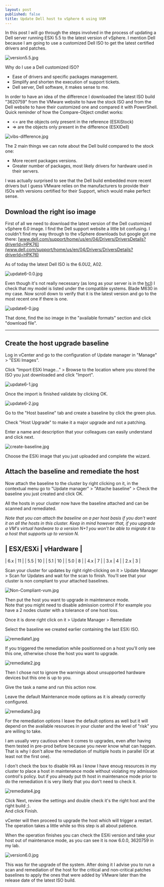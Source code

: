 ```yaml
---
layout: post
published: false
title: Update Dell host to vSphere 6 using VUM
---
```

In this post I will go through the steps involved in the process of updating a Dell server running ESXi 5.5 to the latest version of vSphere. I mention Dell because I am going to use a customized Dell ISO to get the latest certified drivers and patches.

![version5.5.jpg]({{site.baseurl}}/img/version5.5.jpg)

Why do I use a Dell customized ISO?

- Ease of drivers and specific packages management.
- Simplify and shorten the execution of support tickets.
- Dell server, Dell software, it makes sense to me.

In order to have an idea of the difference I downloaded the latest ISO build "3620759" from the VMware website to have the stock ISO and from the Dell website to have their customized one and compared it with PowerShell. Quick reminder of how the Compare-Object cmdlet works:

- <= are the objects only present in the reference (ESXiStock)
- => are the objects only present in the difference (ESXIDell)

![vibs-difference.jpg]({{site.baseurl}}/img/vibs-difference.jpg)

The 2 main things we can note about the Dell build compared to the stock one:
- More recent packages versions.
- Greater number of packages, most likely drivers for hardware used in their servers.

I was actually surprised to see that the Dell build embedded more recent drivers but I guess VMware relies on the manufacturers to provide their ISOs with versions certified for their Support, which would make perfect sense.

## Download the right iso image

First of all we need to download the latest version of the Dell customized vSphere 6.0 image. I find the Dell support website a little bit confusing. I couldn't find my way through to the vSphere downloads but google got me there: [www.dell.com/support/home/us/en/04/Drivers/DriversDetails?driverId=HPK76](www.dell.com/support/home/us/en/04/Drivers/DriversDetails?driverId=HPK76)

As of today the latest Dell ISO is the 6.0U2, A02.

![update6-0.0.jpg]({{site.baseurl}}/img/update6-0.0.jpg)

Even though it's not really necessary (as long as your server is in the [hcl](http://www.vmware.com/resources/compatibility/search.php)) I check that my model is listed under the compatible systems. Blade M630 in my case. Now scroll down to verify that it is the latest version and go to the most recent one if there is one. 

![update6-0.jpg]({{site.baseurl}}/img/update6-0.jpg)

That done, find the iso image in the "available formats" section and click "download file".

----------------

## Create the host upgrade baseline

Log in vCenter and go to the configuration of Update manager in "Manage" > "ESXi Images".

Click "Import ESXi Image..." > Browse to the location where you stored the ISO you just downloaded and click "Import".

![update6-1.jpg]({{site.baseurl}}/img/update6-1.jpg)

Once the import is finished validate by clicking OK.

![update6-2.jpg]({{site.baseurl}}/img/update6-2.jpg)

Go to the "Host baseline" tab and create a baseline by click the green plus.

Check "Host Upgrade" to make it a major upgrade and not a patching.

Enter a name and description that your colleagues can easily understand and click next.

![create-baseline.jpg]({{site.baseurl}}/img/create-baseline.jpg)

Choose the ESXi image that you just uploaded and complete the wizard.

## Attach the baseline and remediate the host

Now attach the baseline to the cluster by right clicking on it, in the contextual menu go to "Update manager" > "Attache baseline" > Check the baseline you just created and click OK.

All the hosts in your cluster now have the baseline attached and can be scanned and remediated.

_Note that you can attach the baseline on a per host basis if you don't want it on all the hosts in this cluster. Keep in mind however that, if you upgrade a VM's virtual hardware to a version N+1 you won't be able to migrate it to a host that supports up to version N._

| ESX/ESXi | vHardware |
------------------------
| 6.x      | 11        |
| 5.5      | 10        |
| 5.1      | 10        |
| 5.0      | 8         |
| 4.x      | 7         |
| 3.x      | 4         |
| 2.x      | 3         |

Scan your cluster for updates by right right-clicking on it > Update Manager > Scan for Updates and wait for the scan to finish. You'll see that your cluster is non compliant to your attached baselines.

![Non-Compliant-vum.jpg]({{site.baseurl}}/img/Non-Compliant-vum.jpg)

Then put the host you want to upgrade in maintenance mode.  
Note that you might need to disable admission control if for example you have a 2 nodes cluster with a tolerance of one host loss.

Once it is done right click on it > Update Manager > Remediate

Select the baseline we created earlier containing the last ESXi ISO.

![remediate1.jpg]({{site.baseurl}}/img/remediate1.jpg)

If you triggered the remediation while positionned on a host you'll only see this one, otherwise chose the host you want to upgrade.

![remediate2.jpg]({{site.baseurl}}/img/remediate2.jpg)

Then I chose not to ignore the warnings about unsupported hardware devices but this one is up to you.

Give the task a name and run this action now.

Leave the default Maintenance mode options as it is already correctly configured.

![remediate3.jpg]({{site.baseurl}}/img/remediate3.jpg)

For the remediation options I leave the default options as well but it will depend on the available resources in your cluster and the level of "risk" you are willing to take.

I am usually very cautious when it comes to upgrades, even after having them tested in pre-prod before because you never know what can happen. That is why I don't allow the remediation of multiple hosts in parallel (Or at least not the first one).

I don't check the box to disable HA as I know I have enoug resources in my cluster to place a host in maintenance mode without violating my admission control's policy. but if you already put th host in maintenance mode prior to do the remediation it is very likely that you don't need to check it.

![remediate4.jpg]({{site.baseurl}}/img/remediate4.jpg)

Click Next, review the settings and double check it's the right host and the right build ;).  
And click Finish.

vCenter will then proceed to upgrade the host which will trigger a restart. The operation takes a little while so this step is all about patience.

When the operation finishes you can check the ESXi version and take your host out of maintenance mode, as you can see it is now 6.0.0, 3620759 in my lab.

![version6.0.jpg]({{site.baseurl}}/img/version6.0.jpg)

This was for the upgrade of the system. After doing it I advise you to run a scan and remediation of the host for the critical and non-critical patches baselines to apply the ones that were added by VMware later than the release date of the latest ISO build.
